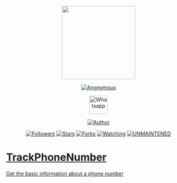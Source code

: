 <p align="center">
  <img src="https://raw.githubusercontent.com/MUKESHKUMAR2001//main/media/anonymous.png" width="200" height="200"/>
</p>
<p align="center">
<a href="#"><img title="Anonymous" src="https://img.shields.io/badge/-%20ANONYMOUS-green%3FcolorA%3D%2523ff0000%26colorB%3D%2523017e40"></a>
</p>
<p align="center">
  <a href="https://wa.me/+916006511429"><img title="Whatsapp" src="https://simpleicons.org/icons/whatsapp.svg" width="50" height="50"></a>
</p>
<p align="center">
<a href="https://github.com/MUKESHKUMAR2001"><img title="Author" src="https://img.shields.io/badge/Author-mukesh%20kumar-red.svg?style=for-the-badge&logo=github"></a>
</p>
<p align="center">
<a href="https://github.com/MUKESHKUMAR2001/followers"><img title="Followers" src="https://img.shields.io/github/followers/MUKESHKUMAR2001?color=blue&style=flat-square"></a>
<a href="https://github.com/MUKESHKUMAR2001/stargazers/"><img title="Stars" src="https://img.shields.io/github/stars/MUKESHKUMAR2001/TrackPhoneNumber?color=red&style=flat-square"></a>
<a href="https://github.com/MUKESHKUMAR2001/TrackPhoneNumber/network/members"><img title="Forks" src="https://img.shields.io/github/forks/MUKESHKUMAR2001/TrackPhoneNumber?color=red&style=flat-square"></a>
<a href="https://github.com/MUKESHKUMAR2001/TrackPhoneNumber/watchers"><img title="Watching" src="https://img.shields.io/github/watchers/MUKESHKUMAR2001/TrackPhoneNumber?label=Watchers&color=blue&style=flat-square"></a>
<a href="#"><img title="UNMAINTENED" src="https://img.shields.io/badge/UNMAINTENED-YES-blue.svg"</a>
</p>

# TrackPhoneNumber
Get the basic information about a phone number
